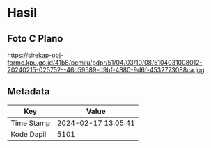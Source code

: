 # Hasil

## Foto C Plano

https://sirekap-obj-formc.kpu.go.id/41b8/pemilu/pdpr/51/04/03/10/08/5104031008012-20240215-025752--46d59589-d9bf-4880-9d6f-4532773088ca.jpg


## Metadata

| Key        | Value               |
| ---------- | ------------------- |
| Time Stamp | 2024-02-17 13:05:41 |
| Kode Dapil | 5101                |



